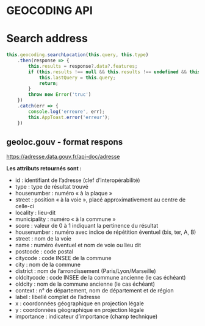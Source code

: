# GEOCODING API

# Search address

```js
this.geocoding.searchLocation(this.query, this.type)
    .then(response => {
        this.results = response?.data?.features;
        if (this.results !== null && this.results !== undefined && this.results.length > 0) {
            this.lastQuery = this.query;
            return;
        }
        throw new Error('truc')
    })
    .catch(err => {
        console.log('erreure', err);
        this.AppToast.error('erreur');
    })
```

## geoloc.gouv - format respons

https://adresse.data.gouv.fr/api-doc/adresse

__Les attributs retournés sont :__

- id : identifiant de l’adresse (clef d’interopérabilité)
- type : type de résultat trouvé
- housenumber : numéro « à la plaque »
- street : position « à la voie », placé approximativement au centre de celle-ci
- locality : lieu-dit
- municipality : numéro « à la commune »
- score : valeur de 0 à 1 indiquant la pertinence du résultat
- housenumber : numéro avec indice de répétition éventuel (bis, ter, A, B)
- street : nom de la voie
- name : numéro éventuel et nom de voie ou lieu dit
- postcode : code postal
- citycode : code INSEE de la commune
- city : nom de la commune
- district : nom de l’arrondissement (Paris/Lyon/Marseille)
- oldcitycode : code INSEE de la commune ancienne (le cas échéant)
- oldcity : nom de la commune ancienne (le cas échéant)
- context : n° de département, nom de département et de région
- label : libellé complet de l’adresse
- x : coordonnées géographique en projection légale
- y : coordonnées géographique en projection légale
- importance : indicateur d’importance (champ technique)